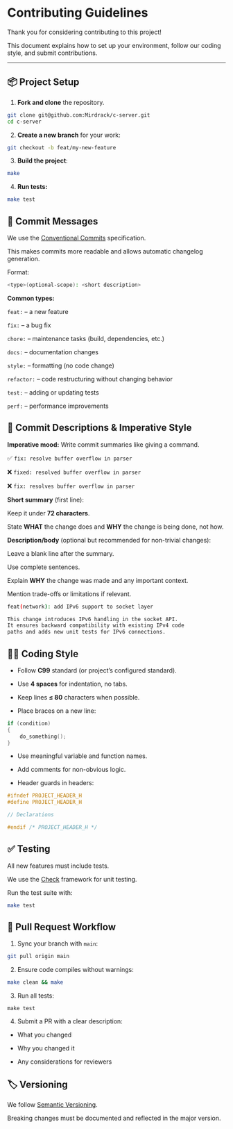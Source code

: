 # Contributing Guidelines

Thank you for considering contributing to this project!

This document explains how to set up your environment, follow our coding style, and submit contributions.

---

## 📦 Project Setup

1. **Fork and clone** the repository.
```bash
git clone git@github.com:Mirdrack/c-server.git
cd c-server
```

2. **Create a new branch** for your work:
```bash
git checkout -b feat/my-new-feature
```

3. **Build the project**:
```bash
make
```

4. **Run tests:**
```bash
make test
```

## 📝 Commit Messages
We use the [Conventional Commits](https://www.conventionalcommits.org/) specification.

This makes commits more readable and allows automatic changelog generation.

Format:
```bash
<type>(optional-scope): <short description>
```

**Common types:**

`feat:` – a new feature

`fix:` – a bug fix

`chore:` – maintenance tasks (build, dependencies, etc.)

`docs:` – documentation changes

`style:` – formatting (no code change)

`refactor:` – code restructuring without changing behavior

`test:` – adding or updating tests

`perf:` – performance improvements


## 📖 Commit Descriptions & Imperative Style
**Imperative mood:** Write commit summaries like giving a command.

✅ `fix: resolve buffer overflow in parser`

❌ `fixed: resolved buffer overflow in parser`

❌ `fix: resolves buffer overflow in parser`

**Short summary** (first line):

Keep it under **72 characters**.

State __WHAT__ the change does and __WHY__ the change is being done, not how.

**Description/body** (optional but recommended for non-trivial changes):

Leave a blank line after the summary.

Use complete sentences.

Explain __WHY__ the change was made and any important context.

Mention trade-offs or limitations if relevant.
```bash
feat(network): add IPv6 support to socket layer

This change introduces IPv6 handling in the socket API.
It ensures backward compatibility with existing IPv4 code
paths and adds new unit tests for IPv6 connections.

```


## 🧑‍💻 Coding Style
* Follow **C99** standard (or project’s configured standard).

* Use **4 spaces** for indentation, no tabs.

* Keep lines **≤ 80** characters when possible.

* Place braces on a new line:
```c
if (condition)
{
    do_something();
}
```

* Use meaningful variable and function names.

* Add comments for non-obvious logic.

* Header guards in headers:
```c
#ifndef PROJECT_HEADER_H
#define PROJECT_HEADER_H

// Declarations

#endif /* PROJECT_HEADER_H */
```


## ✅ Testing

All new features must include tests.

We use the [Check](https://libcheck.github.io/check/) framework for unit testing.

Run the test suite with:
```bash
make test
```


## 🔄 Pull Request Workflow

1. Sync your branch with `main`:
```bash
git pull origin main
```

2. Ensure code compiles without warnings:
```bash
make clean && make
```

3. Run all tests:
```
make test
```

4. Submit a PR with a clear description:

* What you changed

* Why you changed it

* Any considerations for reviewers


## 🏷️ Versioning
We follow [Semantic Versioning](https://semver.org/).

Breaking changes must be documented and reflected in the major version.
